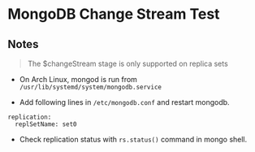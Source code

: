 # MongoDB Change Stream Test

## Notes 

> The $changeStream stage is only supported on replica sets

- On Arch Linux, mongod is run from `/usr/lib/systemd/system/mongodb.service`

- Add following lines in `/etc/mongodb.conf` and restart mongodb.
```
replication:
  replSetName: set0
```

- Check replication status with `rs.status()` command in mongo shell.

